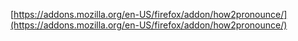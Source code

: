 [https://addons.mozilla.org/en-US/firefox/addon/how2pronounce/](https://addons.mozilla.org/en-US/firefox/addon/how2pronounce/)
